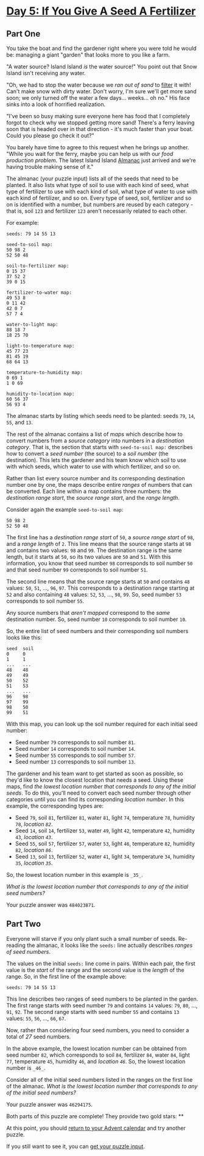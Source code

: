 # [Day 5: If You Give A Seed A Fertilizer](https://adventofcode.com/2023/day/5)

## Part One

You take the boat and find the gardener right where you were told he would be: managing a giant "garden" that looks more
to you like a farm.

"A water source? Island Island _is_ the water source!" You point out that Snow Island isn't receiving any water.

"Oh, we had to stop the water because we _ran out of sand_ to [filter](https://en.wikipedia.org/wiki/Sand_filter) it
with! Can't make snow with dirty water. Don't worry, I'm sure we'll get more sand soon; we only turned off the water a
few days... weeks... oh no." His face sinks into a look of horrified realization.

"I've been so busy making sure everyone here has food that I completely forgot to check why we stopped getting more
sand! There's a ferry leaving soon that is headed over in that direction - it's much faster than your boat. Could you
please go check it out?"

You barely have time to agree to this request when he brings up another. "While you wait for the ferry, maybe you can
help us with our _food production problem_. The latest Island Island [Almanac](https://en.wikipedia.org/wiki/Almanac)
just arrived and we're having trouble making sense of it."

The almanac (your puzzle input) lists all of the seeds that need to be planted. It also lists what type of soil to use
with each kind of seed, what type of fertilizer to use with each kind of soil, what type of water to use with each kind
of fertilizer, and so on. Every type of seed, soil, fertilizer and so on is identified with a number, but numbers are
reused by each category - that is, soil `123` and fertilizer `123` aren't necessarily related to each other.

For example:

    seeds: 79 14 55 13
    
    seed-to-soil map:
    50 98 2
    52 50 48
    
    soil-to-fertilizer map:
    0 15 37
    37 52 2
    39 0 15
    
    fertilizer-to-water map:
    49 53 8
    0 11 42
    42 0 7
    57 7 4
    
    water-to-light map:
    88 18 7
    18 25 70
    
    light-to-temperature map:
    45 77 23
    81 45 19
    68 64 13
    
    temperature-to-humidity map:
    0 69 1
    1 0 69
    
    humidity-to-location map:
    60 56 37
    56 93 4

The almanac starts by listing which seeds need to be planted: seeds `79`, `14`, `55`, and `13`.

The rest of the almanac contains a list of _maps_ which describe how to convert numbers from a _source category_ into
numbers in a _destination category_. That is, the section that starts with `seed-to-soil map:` describes how to convert
a _seed number_ (the source) to a _soil number_ (the destination). This lets the gardener and his team know which soil
to use with which seeds, which water to use with which fertilizer, and so on.

Rather than list every source number and its corresponding destination number one by one, the maps describe entire
_ranges_ of numbers that can be converted. Each line within a map contains three numbers: the _destination range start_,
the _source range start_, and the _range length_.

Consider again the example `seed-to-soil map`:

    50 98 2
    52 50 48

The first line has a _destination range start_ of `50`, a _source range start_ of `98`, and a _range length_ of `2`.
This line means that the source range starts at `98` and contains two values: `98` and `99`. The destination range is
the same length, but it starts at `50`, so its two values are `50` and `51`. With this information, you know that seed
number `98` corresponds to soil number `50` and that seed number `99` corresponds to soil number `51`.

The second line means that the source range starts at `50` and contains `48` values: `50`, `51`, ..., `96`, `97`. This
corresponds to a destination range starting at `52` and also containing `48` values: `52`, `53`, ..., `98`, `99`. So,
seed number `53` corresponds to soil number `55`.

Any source numbers that _aren't mapped_ correspond to the _same_ destination number. So, seed number `10` corresponds to
soil number `10`.

So, the entire list of seed numbers and their corresponding soil numbers looks like this:

    seed  soil
    0     0
    1     1
    ...   ...
    48    48
    49    49
    50    52
    51    53
    ...   ...
    96    98
    97    99
    98    50
    99    51

With this map, you can look up the soil number required for each initial seed number:

* Seed number `79` corresponds to soil number `81`.
* Seed number `14` corresponds to soil number `14`.
* Seed number `55` corresponds to soil number `57`.
* Seed number `13` corresponds to soil number `13`.

The gardener and his team want to get started as soon as possible, so they'd like to know the closest location that
needs a seed. Using these maps, find _the lowest location number that corresponds to any of the initial seeds_. To do
this, you'll need to convert each seed number through other categories until you can find its corresponding _location
number_. In this example, the corresponding types are:

* Seed `79`, soil `81`, fertilizer `81`, water `81`, light `74`, temperature `78`, humidity `78`, _location `82`_.
* Seed `14`, soil `14`, fertilizer `53`, water `49`, light `42`, temperature `42`, humidity `43`, _location `43`_.
* Seed `55`, soil `57`, fertilizer `57`, water `53`, light `46`, temperature `82`, humidity `82`, _location `86`_.
* Seed `13`, soil `13`, fertilizer `52`, water `41`, light `34`, temperature `34`, humidity `35`, _location `35`_.

So, the lowest location number in this example is `_35_`.

_What is the lowest location number that corresponds to any of the initial seed numbers?_

Your puzzle answer was `484023871`.

## Part Two

Everyone will starve if you only plant such a small number of seeds. Re-reading the almanac, it looks like the `seeds:`
line actually describes _ranges of seed numbers_.

The values on the initial `seeds:` line come in pairs. Within each pair, the first value is the _start_ of the range and
the second value is the _length_ of the range. So, in the first line of the example above:

    seeds: 79 14 55 13

This line describes two ranges of seed numbers to be planted in the garden. The first range starts with seed number `79`
and contains `14` values: `79`, `80`, ..., `91`, `92`. The second range starts with seed number `55` and contains `13`
values: `55`, `56`, ..., `66`, `67`.

Now, rather than considering four seed numbers, you need to consider a total of _27_ seed numbers.

In the above example, the lowest location number can be obtained from seed number `82`, which corresponds to soil `84`,
fertilizer `84`, water `84`, light `77`, temperature `45`, humidity `46`, and _location `46`_. So, the lowest location
number is `_46_`.

Consider all of the initial seed numbers listed in the ranges on the first line of the almanac. _What is the lowest
location number that corresponds to any of the initial seed numbers?_

Your puzzle answer was `46294175`.

Both parts of this puzzle are complete! They provide two gold stars: \*\*

At this point, you should [return to your Advent calendar](https://adventofcode.com/2023) and try another puzzle.

If you still want to see it, you can [get your puzzle input](https://adventofcode.com/2023/day/5/input).